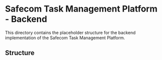 # Safecom Task Management Platform - Backend

This directory contains the placeholder structure for the backend implementation of the Safecom Task Management Platform.

## Structure

